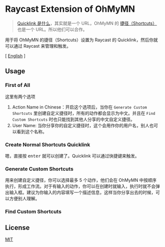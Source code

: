 # Raycast Extension of OhMyMN

> [Quicklink 是什么](https://sspai.com/post/72951)，其实就是一个 URL，OhMyMN 的 [捷径（Shortcuts）](https://ohmymn.marginnote.cn/guide/modules/shortcut.html)也是一个 URL。所以他们可以合作。

用于将 OhMyMN 的捷径（Shortcuts）设置为 Raycast 的 Quicklink，然后你就可以通过 Raycast 来管理和触发。

[ [English](./README.md) ]
## Usage

### First of All
这里有两个选项

1. Action Name in Chinese：开启这个选项后，当你在 `Generate Custom Shortcuts` 里创建自定义捷径时，所有的动作都会显示为中文。并且在 `Find Custom Shortcuts` 时也只能找到其他人分享的中文自定义捷径。
2. User Name: 当你分享你的自定义捷径时，这个会用作你的用户名，别人也可以看到这个名称。

### Create Normal Shortcuts Quicklink

嗯，直接按 <kbd>enter</kbd> 就可以创建了。Quicklink 可以通过快捷键来触发。

### Generate Custom Shortcuts

用来创建自定义捷径，你可以选择最多 5 个动作，他们会在 OhMyMN 中按顺序执行，形成工作流。对于有输入的动作，你可以在创建时就输入，执行时就不会弹出输入框。建议为你输入的内容填写一个描述信息，这样当你分享出去的时候，可以方便别人理解。

### Find Custom Shortcuts
## License

<a href="https://github.com/ourongxing/ohmymn/blob/main/LICENSE">MIT</a>